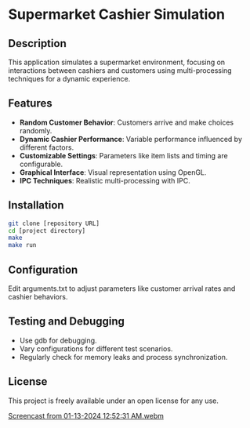 # Supermarket Cashier Simulation

## Description
This application simulates a supermarket environment, focusing on interactions between cashiers and customers using multi-processing techniques for a dynamic experience.

## Features
- **Random Customer Behavior**: Customers arrive and make choices randomly.
- **Dynamic Cashier Performance**: Variable performance influenced by different factors.
- **Customizable Settings**: Parameters like item lists and timing are configurable.
- **Graphical Interface**: Visual representation using OpenGL.
- **IPC Techniques**: Realistic multi-processing with IPC.

## Installation
```bash
git clone [repository URL]
cd [project directory]
make
make run
```

## Configuration
Edit arguments.txt to adjust parameters like customer arrival rates and cashier behaviors.

## Testing and Debugging
- Use gdb for debugging.
- Vary configurations for different test scenarios.
- Regularly check for memory leaks and process synchronization.

## License
This project is freely available under an open license for any use.


[Screencast from 01-13-2024 12:52:31 AM.webm](https://github.com/M7mdOdeh1/ENCS4330-RealTimeProject-1/assets/111658319/b58ce1f0-1631-447b-8ce6-047161c05bc0)
